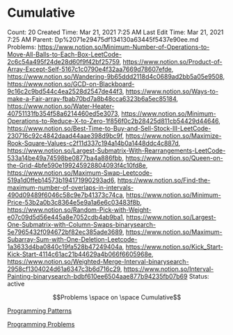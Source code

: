 # Cumulative

Count: 20
Created Time: Mar 21, 2021 7:25 AM
Last Edit Time: Mar 21, 2021 7:25 AM
Parent: Dp%2071e29475df134130a63445f5437e90ee.md
Problems: https://www.notion.so/Minimum-Number-of-Operations-to-Move-All-Balls-to-Each-Box-LeetCode-2c6c54a495f24de28d60f9f42bf25759, https://www.notion.so/Product-of-Array-Except-Self-5167c1c0790e4f32aa7669d78607efde, https://www.notion.so/Wandering-9b65ddd2118d4c0689ad2bb5a05e9508, https://www.notion.so/GCD-on-Blackboard-9c16c2c9bd544c4ea2528d2547de44f3, https://www.notion.so/Ways-to-make-a-Fair-array-fbab70bd7a8b48cca6323b6a5ec85184, https://www.notion.so/Water-Heater-40751131fb354f58a6214460ed5e3073, https://www.notion.so/Minimum-Operations-to-Reduce-X-to-Zero-1f856f0c2b28425d811cb54429d44646, https://www.notion.so/Best-Time-to-Buy-and-Sell-Stock-III-LeetCode-230716c92c4842daad44aae398d9bc9f, https://www.notion.so/Maximize-Rook-Square-Values-c2f11d337c194a14b0a1448ddc4c887d, https://www.notion.so/Largest-Submatrix-With-Rearrangements-LeetCode-533a14be49a74598be0877ba4a886fbb, https://www.notion.so/Queen-on-the-Grid-4bfe590e199245928804093f4c10fd8e, https://www.notion.so/Maximum-Swap-Leetcode-519a1d0ffeb14573b194171990293ad6, https://www.notion.so/Find-the-maximum-number-of-overlaps-in-intervals-490d09489f6046c58c9e7b41373c74ca, https://www.notion.so/Minimum-Price-53b2a0b3c8364e5e9a1a6e6c03483f8b, https://www.notion.so/Random-Pick-with-Weight-e07c09d5d56e445a8e7052cdb4ab9ba1, https://www.notion.so/Largest-One-Submatrix-with-Column-Swaps-binarysearch-5e7965432f094672bf82ec385ade3689, https://www.notion.so/Maximum-Subarray-Sum-with-One-Deletion-Leetcode-1a3633d4ba0840c19fa528b47249404a, https://www.notion.so/Kick_Start-Kick-Start-4114c61ac21b44629a4b066f6605968e, https://www.notion.so/Weighted-Merge-Interval-binarysearch-2958cf1304024d61a6347c3b6d716c29, https://www.notion.so/Interval-Painting-binarysearch-bdbf610ee6504aae877b94235fb07b69
Status: active

$$Problems \space on \space Cumulative$$

[Programming Patterns](Cumulative%2073b8950eb0ab42228e72265c36aec690/Programming%20Patterns%20ec6811255db6483f819bc4311ef7bb27.csv)

[Programming Problems](Cumulative%2073b8950eb0ab42228e72265c36aec690/Programming%20Problems%201017de834f8c4b528902ed489c303e31.csv)